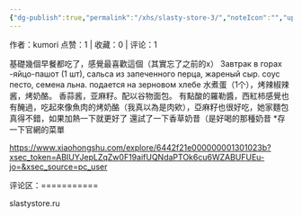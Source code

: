 ```yaml
---
{"dg-publish":true,"permalink":"/xhs/slasty-store-3/","noteIcon":"","updated":"2025-03-17T22:24:36.211+08:00"}
---
```


作者：kumori
点赞：1   |   收藏：0   |   评论：1

基礎幾個早餐都吃了，感覺最喜歡這個（其實忘了之前的x）
Завтрак в горах
-яйцо-пашот (1 шт), сальса из запеченного перца, жареный сыр. соус песто, семена льна. подается на зерновом хлебе 水煮蛋（1个），烤辣椒辣酱，烤奶酪。 香蒜酱，亚麻籽。配以谷物面包。
有點酸的羅勒醬，西紅柿感覺也有醃過，吃起來像魚肉的烤奶酪（我真以為是肉欸），亞麻籽也很好吃，她家麵包真得不錯，如果加熱一下就更好了
還試了一下香草奶昔（是好喝的那種奶昔
*存一下官網的菜單

https://www.xiaohongshu.com/explore/6442f21e000000001301023b?xsec_token=ABIUYJepLZqZw0F19aifUQNdaPTOk6cu6WZABUFUEu-jo=&xsec_source=pc_user

评论区：===========

slastystore.ru